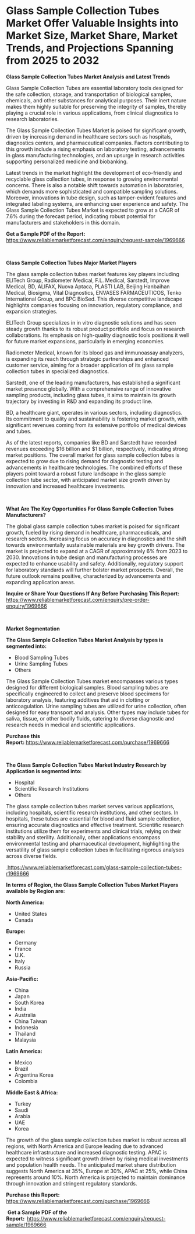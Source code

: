 <p><h1>Glass Sample Collection Tubes Market Offer Valuable Insights into Market Size, Market Share, Market Trends, and Projections Spanning from 2025 to 2032</h1></p><p><strong>Glass Sample Collection Tubes Market Analysis and Latest Trends</strong></p>
<p><p>Glass Sample Collection Tubes are essential laboratory tools designed for the safe collection, storage, and transportation of biological samples, chemicals, and other substances for analytical purposes. Their inert nature makes them highly suitable for preserving the integrity of samples, thereby playing a crucial role in various applications, from clinical diagnostics to research laboratories.</p><p>The Glass Sample Collection Tubes Market is poised for significant growth, driven by increasing demand in healthcare sectors such as hospitals, diagnostics centers, and pharmaceutical companies. Factors contributing to this growth include a rising emphasis on laboratory testing, advancements in glass manufacturing technologies, and an upsurge in research activities supporting personalized medicine and biobanking.</p><p>Latest trends in the market highlight the development of eco-friendly and recyclable glass collection tubes, in response to growing environmental concerns. There is also a notable shift towards automation in laboratories, which demands more sophisticated and compatible sampling solutions. Moreover, innovations in tube design, such as tamper-evident features and integrated labeling systems, are enhancing user experience and safety. The Glass Sample Collection Tubes Market is expected to grow at a CAGR of 7.6% during the forecast period, indicating robust potential for manufacturers and stakeholders in this domain.</p></p>
<p><strong>Get a Sample PDF of the Report:&nbsp;</strong> <a href="https://www.reliablemarketforecast.com/enquiry/request-sample/1969666?utm_campaign=2796&utm_medium=2&utm_source=Github&utm_content=ia&utm_term=16042025&utm_id=glass-sample-collection-tubes">https://www.reliablemarketforecast.com/enquiry/request-sample/1969666</a></p>
<p>&nbsp;</p>
<p><strong>Glass Sample Collection Tubes Major Market Players</strong></p>
<p><p>The glass sample collection tubes market features key players including ELITech Group, Radiometer Medical, F.L. Medical, Sarstedt, Improve Medical, BD, ALIFAX, Nuova Aptaca, PLASTI LAB, Beijing Hanbaihan Medical, Biosigma, Vital Diagnostics, ENVASES FARMACEUTICOS, Tenko International Group, and BPC BioSed. This diverse competitive landscape highlights companies focusing on innovation, regulatory compliance, and expansion strategies.</p><p>ELITech Group specializes in in vitro diagnostic solutions and has seen steady growth thanks to its robust product portfolio and focus on research collaborations. Its emphasis on high-quality diagnostic tools positions it well for future market expansions, particularly in emerging economies.</p><p>Radiometer Medical, known for its blood gas and immunoassay analyzers, is expanding its reach through strategic partnerships and enhanced customer service, aiming for a broader application of its glass sample collection tubes in specialized diagnostics.</p><p>Sarstedt, one of the leading manufacturers, has established a significant market presence globally. With a comprehensive range of innovative sampling products, including glass tubes, it aims to maintain its growth trajectory by investing in R&D and expanding its product line.</p><p>BD, a healthcare giant, operates in various sectors, including diagnostics. Its commitment to quality and sustainability is fostering market growth, with significant revenues coming from its extensive portfolio of medical devices and tubes.</p><p>As of the latest reports, companies like BD and Sarstedt have recorded revenues exceeding $16 billion and $1 billion, respectively, indicating strong market positions. The overall market for glass sample collection tubes is expected to grow due to rising demand for diagnostic testing and advancements in healthcare technologies. The combined efforts of these players point toward a robust future landscape in the glass sample collection tube sector, with anticipated market size growth driven by innovation and increased healthcare investments.</p></p>
<p>&nbsp;</p>
<p><strong>What Are The Key Opportunities For Glass Sample Collection Tubes Manufacturers?</strong></p>
<p><p>The global glass sample collection tubes market is poised for significant growth, fueled by rising demand in healthcare, pharmaceuticals, and research sectors. Increasing focus on accuracy in diagnostics and the shift towards environmentally sustainable materials are key growth drivers. The market is projected to expand at a CAGR of approximately 6% from 2023 to 2030. Innovations in tube design and manufacturing processes are expected to enhance usability and safety. Additionally, regulatory support for laboratory standards will further bolster market prospects. Overall, the future outlook remains positive, characterized by advancements and expanding application areas.</p></p>
<p><strong>Inquire or Share Your Questions If Any Before Purchasing This Report:</strong> <a href="https://www.reliablemarketforecast.com/enquiry/pre-order-enquiry/1969666?utm_campaign=2796&utm_medium=2&utm_source=Github&utm_content=ia&utm_term=16042025&utm_id=glass-sample-collection-tubes">https://www.reliablemarketforecast.com/enquiry/pre-order-enquiry/1969666</a></p>
<p>&nbsp;</p>
<p><strong>Market Segmentation</strong></p>
<p><strong>The Glass Sample Collection Tubes Market Analysis by types is segmented into:</strong></p>
<p><ul><li>Blood Sampling Tubes</li><li>Urine Sampling Tubes</li><li>Others</li></ul></p>
<p><p>The Glass Sample Collection Tubes market encompasses various types designed for different biological samples. Blood sampling tubes are specifically engineered to collect and preserve blood specimens for laboratory analysis, featuring additives that aid in clotting or anticoagulation. Urine sampling tubes are utilized for urine collection, often designed for easy transport and analysis. Other types may include tubes for saliva, tissue, or other bodily fluids, catering to diverse diagnostic and research needs in medical and scientific applications.</p></p>
<p><strong>Purchase this Report:&nbsp;</strong><a href="https://www.reliablemarketforecast.com/purchase/1969666?utm_campaign=2796&utm_medium=2&utm_source=Github&utm_content=ia&utm_term=16042025&utm_id=glass-sample-collection-tubes">https://www.reliablemarketforecast.com/purchase/1969666</a></p>
<p>&nbsp;</p>
<p><strong>The Glass Sample Collection Tubes Market Industry Research by Application is segmented into:</strong></p>
<p><ul><li>Hospital</li><li>Scientific Research Institutions</li><li>Others</li></ul></p>
<p><p>The glass sample collection tubes market serves various applications, including hospitals, scientific research institutions, and other sectors. In hospitals, these tubes are essential for blood and fluid sample collection, ensuring accurate diagnostics and effective treatment. Scientific research institutions utilize them for experiments and clinical trials, relying on their stability and sterility. Additionally, other applications encompass environmental testing and pharmaceutical development, highlighting the versatility of glass sample collection tubes in facilitating rigorous analyses across diverse fields.</p></p>
<p><a href="https://www.reliablemarketforecast.com/glass-sample-collection-tubes-r1969666?utm_campaign=2796&utm_medium=2&utm_source=Github&utm_content=ia&utm_term=16042025&utm_id=glass-sample-collection-tubes">&nbsp;https://www.reliablemarketforecast.com/glass-sample-collection-tubes-r1969666</a></p>
<p><strong>In terms of Region, the Glass Sample Collection Tubes Market Players available by Region are:</strong></p>
<p>
    <p> <strong> North America: </strong>
        <ul>
            <li>United States</li>
            <li>Canada</li>
        </ul>
        </p> 
    <p> <strong> Europe: </strong>
        <ul>
            <li>Germany</li>
            <li>France</li>
            <li>U.K.</li>
            <li>Italy</li>
            <li>Russia</li>
        </ul>
        </p> 
    <p> <strong> Asia-Pacific: </strong>
        <ul>
            <li>China</li>
            <li>Japan</li>
            <li>South Korea</li>
            <li>India</li>
            <li>Australia</li>
            <li>China Taiwan</li>
            <li>Indonesia</li>
            <li>Thailand</li>
            <li>Malaysia</li>
        </ul>
        </p> 
    <p> <strong> Latin America: </strong>
        <ul>
            <li>Mexico</li>
            <li>Brazil</li>
            <li>Argentina Korea</li>
            <li>Colombia</li>
        </ul>
        </p> 
    <p> <strong> Middle East & Africa: </strong>
        <ul>
            <li>Turkey</li>
            <li>Saudi</li>
            <li>Arabia</li>
            <li>UAE</li>
            <li>Korea</li>
        </ul>
    </p>
    </p>
<p><p>The growth of the glass sample collection tubes market is robust across all regions, with North America and Europe leading due to advanced healthcare infrastructure and increased diagnostic testing. APAC is expected to witness significant growth driven by rising medical investments and population health needs. The anticipated market share distribution suggests North America at 35%, Europe at 30%, APAC at 25%, while China represents around 10%. North America is projected to maintain dominance through innovation and stringent regulatory standards.</p></p>
<p><strong>Purchase this Report: </strong><a href="https://www.reliablemarketforecast.com/purchase/1969666?utm_campaign=2796&utm_medium=2&utm_source=Github&utm_content=ia&utm_term=16042025&utm_id=glass-sample-collection-tubes">https://www.reliablemarketforecast.com/purchase/1969666</a></p>
<p>&nbsp;<strong>Get a Sample PDF of the Report:&nbsp;&nbsp;</strong><a href="https://www.reliablemarketforecast.com/enquiry/request-sample/1969666?utm_campaign=2796&utm_medium=2&utm_source=Github&utm_content=ia&utm_term=16042025&utm_id=glass-sample-collection-tubes">https://www.reliablemarketforecast.com/enquiry/request-sample/1969666</a></p>
<p><strong></strong></p>
<p><p></p><p></p><p></p></p>